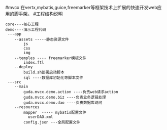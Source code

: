 #mvcx
在vertx,mybatis,guice,freemarker等框架技术上扩展的快速开发web应用的脚手架。
#工程结构说明
```
core----核心工程
demo----演示工程代码
 ---app
    --assets -----静态资源文件
        js
        css
        img
    --temples ---- freemarker模板文件
        index.ftl
    --deploy
        build.sh部署启动脚本
        sql ----数据库初始化等脚本文件
 ---src
    --main
        guda.mvcx.demo.action ----负责web请求action
        guda.mvcx.demo.biz ----负责业务逻辑处理
        guda.mvcx.demo.dao ----负责数据库访问
    --resources
        mapper  ----- mybatis配置文件
          userDAO.xml
        config.json ---全局配置文件
```
       
          